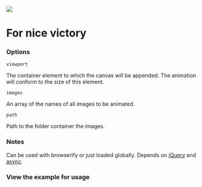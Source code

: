 ![](http://i.imgur.com/6jE2Wh9.gif)
# For nice victory

### Options

`viewport`
	
The container element to which the canvas will be appended. The animation will conform to the size of this element.

`images`

An array of the names of all images to be animated.

	
`path`

Path to the folder container the images.

### Notes

Can be used with browserify or just loaded globally. Depends on [jQuery](https://github.com/jquery/jquery) and [async](https://github.com/caolan/async).

### View the example for usage